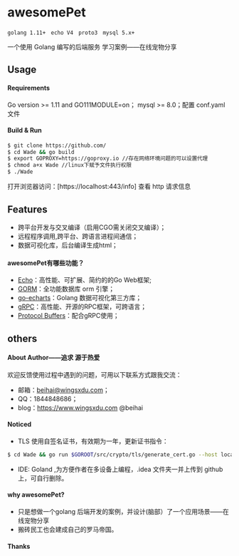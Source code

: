 # awesomePet
<code>golang 1.11+</code> &nbsp; <code>echo V4</code> &nbsp; <code>proto3</code> &nbsp; <code>mysql 5.x+</code>

一个使用 Golang 编写的后端服务 学习案例——在线宠物分享

## Usage
#### Requirements
Go version >= 1.11 and GO111MODULE=on； mysql >= 8.0；配置 conf.yaml 文件
#### Build & Run
```bash
$ git clone https://github.com/
$ cd Wade && go build
$ export GOPROXY=https://goproxy.io //存在网络环境问题的可以设置代理
$ chmod a+x Wade //linux下赋予文件执行权限
$ ./Wade
```
打开浏览器访问：[https://localhost:443/info] 查看 http 请求信息

## Features
* 跨平台开发与交叉编译（启用CGO需关闭交叉编译）；
* 远程程序调用,跨平台、跨语言进程间通信；
* 数据可视化库，后台编译生成html；
#### awesomePet有哪些功能？
* [Echo](https://echo.labstack.com/)：高性能、可扩展、简约的的Go Web框架;
* [GORM](https://gorm.io/)：全功能数据库 orm 引擎；
* [go-echarts](https://go-echarts.chenjiandongx.com/)：Golang 数据可视化第三方库；
* [gRPC](https://grpc.io/)：高性能、开源的RPC框架，可跨语言；
* [Protocol Buffers](https://github.com/protocolbuffers/protobuf)：配合gRPC使用；

## others
#### About Author——追求 源于热爱
欢迎反馈使用过程中遇到的问题，可用以下联系方式跟我交流：
* 邮箱：beihai@wingsxdu.com；
* QQ：1844848686；
* blog：<https://www.wingsxdu.com> @beihai

#### Noticed
* TLS 使用自签名证书，有效期为一年，更新证书指令：
```bash
$ cd Wade && go run $GOROOT/src/crypto/tls/generate_cert.go --host localhost
```
* IDE: Goland ,为方便作者在多设备上编程，.idea 文件夹一并上传到 github 上，可自行删除。

#### why awesomePet?
* 只是想做一个golang 后端开发的案例，并设计(脑部）了一个应用场景——在线宠物分享
* 搬砖民工也会建成自己的罗马帝国。

#### Thanks
